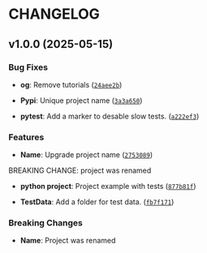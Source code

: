 # CHANGELOG


## v1.0.0 (2025-05-15)

### Bug Fixes

- **og**: Remove tutorials
  ([`24aee2b`](https://github.com/gecos-lab/TemplatePythonProject/commit/24aee2bf65570e3544af03075b0eea1f9d106ef0))

- **Pypi**: Unique project name
  ([`3a3a650`](https://github.com/gecos-lab/TemplatePythonProject/commit/3a3a6500ae8c0661a5c3d85930c4b6a7c9c96b77))

- **pytest**: Add a marker to desable slow tests.
  ([`a222ef3`](https://github.com/gecos-lab/TemplatePythonProject/commit/a222ef3c38bb463ad11de5eecd477224aeb3834c))

### Features

- **Name**: Upgrade project name
  ([`2753089`](https://github.com/gecos-lab/TemplatePythonProject/commit/2753089df845d8d6444093b297f4ae794af8706e))

BREAKING CHANGE: project was renamed

- **python project**: Project example with tests
  ([`877b81f`](https://github.com/gecos-lab/TemplatePythonProject/commit/877b81f8b9bf4be52828943f15e6ba2ed913ff29))

- **TestData**: Add a folder for test data.
  ([`fb7f171`](https://github.com/gecos-lab/TemplatePythonProject/commit/fb7f171d5dfbf31171c65984a45cd7d12c82d8c8))

### Breaking Changes

- **Name**: Project was renamed
